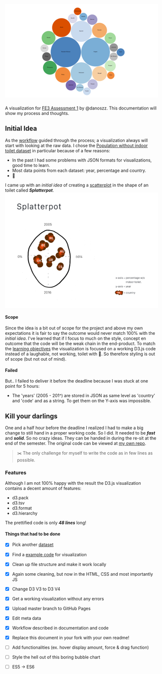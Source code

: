 # ![Assessment 1][banner]

A visualization for [FE3 Assessment 1](https://github.com/cmda-fe3/fe3-assessment-1) by @danoszz. This documentation will show my process and thoughts.

## Initial Idea

As the [workflow](https://github.com/cmda-fe3/fe3-assessment-1#workflow) guided through the process; a visualization always will start with looking at the raw data. I chose the [Population without indoor toilet dataset](https://github.com/danoszz/course-17-18/tree/master/assessment-1#population-without-indoor-toilet) in particular because of a few reasons:

* In the past I had some problems with JSON formats for visualizations, good time to learn.
* Most data points from each dataset: year, percentage and country.
* 💩

I came up with an _initial idea_ of creating a [scatterplot](http://bl.ocks.org/weiglemc/6185069) in the shape of an toilet called ***Splatterpot***.
![alt text](assets/images/splatterpot-idea_sketch.jpg "Splatterpot Idea Sketch")

#### Scope

Since the idea is a bit out of scope for the project and above my own expectations it is fair to say the outcome would never match 100% with the _initial idea_. I've learned that if I focus to much on the style, concept en outcome that the code will be the weak chain in the end-product. To match the [learning objectives](https://github.com/cmda-fe3/course-17-18#subgoals) the visualization is focused on a working D3.js code instead of a laughable, not working, toilet with 💩. So therefore styling is out of scope (but not out of mind).

#### Failed

But.. I failed to deliver it before the deadline because I was stuck at one point for 5 hours:

* The 'years' (2005 - 201^) are stored in JSON as same level as 'country' and 'code' and as a string. To get them on the Y-axis was impossible.

## Kill your darlings

One and a half hour before the deadline I realized I had to make a big change to still hand in a proper working code. So I did. It needed to be ***fast*** and ***solid***. So no crazy ideas. They can be handed in during the re-sit at the end of the semester. The original code can be viewed at [my own repo](#).

> ✂️ The only challenge for myself to write the code as in few lines as possible.

### Features

Although I am not 100% happy with the result the D3.js visualization contains a decent amount of features:

* d3.pack
* d3.tsv
* d3.format
* d3.hierarchy

The prettified code is only ***48 lines*** long!


#### Things that had to be done

*   [x] Pick another [dataset](https://github.com/danoszz/course-17-18/tree/master/assessment-1)
*   [x] Find a [example code](blocksrepo) for visualization
*   [x] Clean up file structure and make it work locally
*   [x] Again some cleaning, but now in the HTML, CSS and most importantly JS
*   [x] Change D3 V3 to D3 V4
*   [x] Get a working visualization without any errors
*   [x] Upload master branch to GitHub Pages
*   [x] Edit meta data
*   [x] Workflow described in documentation and code
*   [x] Replace this document in your fork with your own readme!
*   [ ] Add functionalities (ex. hover display amount, force & drag function)
*   [ ] Style the hell out of this boring bubble chart
*   [ ] ES5 -> ES6



[banner]: assets/images/preview-image.png


[blocksrepo]: https://bl.ocks.org/mbostock/4063269
